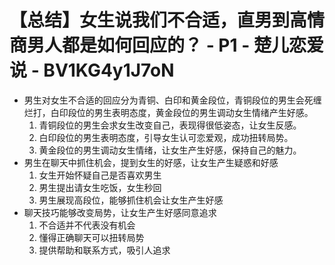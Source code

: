# 【总结】女生说我们不合适，直男到高情商男人都是如何回应的？ - P1 - 楚儿恋爱说 - BV1KG4y1J7oN

-   男生对女生不合适的回应分为青铜、白印和黄金段位，青铜段位的男生会死缠烂打，白印段位的男生表明态度，黄金段位的男生调动女生情绪产生好感。
    1.  青铜段位的男生会求女生改变自己，表现得很低姿态，让女生反感。
    2.  白印段位的男生表明态度，引导女生认可恋爱观，成功扭转局势。
    3.  黄金段位的男生调动女生情绪，让女生产生好感，保持自己的魅力。
-   男生在聊天中抓住机会，提到女生的好感，让女生产生疑惑和好感
    1.  女生开始怀疑自己是否喜欢男生
    2.  男生提出请女生吃饭，女生秒回
    3.  男生展现高段位，能够抓住机会让女生产生好感
-   聊天技巧能够改变局势，让女生产生好感同意追求
    1.  不合适并不代表没有机会
    2.  懂得正确聊天可以扭转局势
    3.  提供帮助和联系方式，吸引人追求